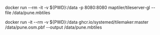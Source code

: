 docker run --rm -it -v ${PWD}:/data -p 8080:8080 maptiler/tileserver-gl --file /data/pune.mbtiles 

docker run -it --rm -v ${PWD}:/data ghcr.io/systemed/tilemaker:master /data/pune.osm.pbf --output /data/pune.mbtiles